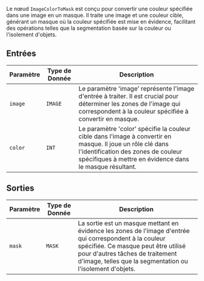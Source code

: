 
Le nœud `ImageColorToMask` est conçu pour convertir une couleur spécifiée dans une image en un masque. Il traite une image et une couleur cible, générant un masque où la couleur spécifiée est mise en évidence, facilitant des opérations telles que la segmentation basée sur la couleur ou l'isolement d'objets.

## Entrées

| Paramètre | Type de Donnée | Description |
|-----------|-------------|-------------|
| `image`   | `IMAGE`     | Le paramètre 'image' représente l'image d'entrée à traiter. Il est crucial pour déterminer les zones de l'image qui correspondent à la couleur spécifiée à convertir en masque. |
| `color`   | `INT`       | Le paramètre 'color' spécifie la couleur cible dans l'image à convertir en masque. Il joue un rôle clé dans l'identification des zones de couleur spécifiques à mettre en évidence dans le masque résultant. |

## Sorties

| Paramètre | Type de Donnée | Description |
|-----------|-------------|-------------|
| `mask`    | `MASK`      | La sortie est un masque mettant en évidence les zones de l'image d'entrée qui correspondent à la couleur spécifiée. Ce masque peut être utilisé pour d'autres tâches de traitement d'image, telles que la segmentation ou l'isolement d'objets. |
